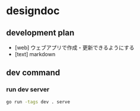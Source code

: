# designdoc
## development plan
- [web] ウェブアプリで作成・更新できるようにする
- [text] markdown

## dev command
### run dev server
```bash
go run -tags dev . serve
```
